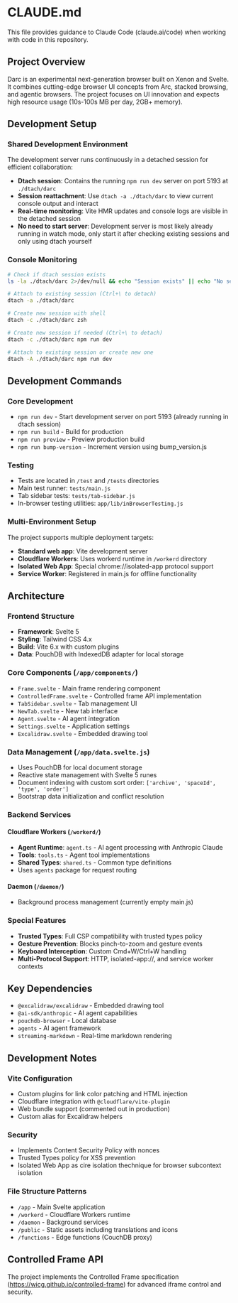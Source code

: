 # CLAUDE.md

This file provides guidance to Claude Code (claude.ai/code) when working with code in this repository.

## Project Overview
Darc is an experimental next-generation browser built on Xenon and Svelte. It combines cutting-edge browser UI concepts from Arc, stacked browsing, and agentic browsers. The project focuses on UI innovation and expects high resource usage (10s-100s MB per day, 2GB+ memory).

## Development Setup

### Shared Development Environment
The development server runs continuously in a detached session for efficient collaboration:
- **Dtach session**: Contains the running `npm run dev` server on port 5193 at `./dtach/darc`
- **Session reattachment**: Use `dtach -a ./dtach/darc` to view current console output and interact
- **Real-time monitoring**: Vite HMR updates and console logs are visible in the detached session
- **No need to start server**: Development server is most likely already running in watch mode, only start it after checking existing sessions and only using dtach yourself


### Console Monitoring
```bash
# Check if dtach session exists
ls -la ./dtach/darc 2>/dev/null && echo "Session exists" || echo "No session found"

# Attach to existing session (Ctrl+\ to detach)
dtach -a ./dtach/darc

# Create new session with shell
dtach -c ./dtach/darc zsh

# Create new session if needed (Ctrl+\ to detach)
dtach -c ./dtach/darc npm run dev

# Attach to existing session or create new one
dtach -A ./dtach/darc npm run dev
```

## Development Commands

### Core Development
- `npm run dev` - Start development server on port 5193 (already running in dtach session)
- `npm run build` - Build for production 
- `npm run preview` - Preview production build
- `npm run bump-version` - Increment version using bump_version.js

### Testing
- Tests are located in `/test` and `/tests` directories
- Main test runner: `tests/main.js`
- Tab sidebar tests: `tests/tab-sidebar.js`
- In-browser testing utilities: `app/lib/inBrowserTesting.js`

### Multi-Environment Setup
The project supports multiple deployment targets:
- **Standard web app**: Vite development server
- **Cloudflare Workers**: Uses workerd runtime in `/workerd` directory
- **Isolated Web App**: Special chrome://isolated-app protocol support
- **Service Worker**: Registered in main.js for offline functionality

## Architecture

### Frontend Structure
- **Framework**: Svelte 5
- **Styling**: Tailwind CSS 4.x
- **Build**: Vite 6.x with custom plugins
- **Data**: PouchDB with IndexedDB adapter for local storage

### Core Components (`/app/components/`)
- `Frame.svelte` - Main frame rendering component
- `ControlledFrame.svelte` - Controlled frame API implementation
- `TabSidebar.svelte` - Tab management UI
- `NewTab.svelte` - New tab interface
- `Agent.svelte` - AI agent integration
- `Settings.svelte` - Application settings
- `Excalidraw.svelte` - Embedded drawing tool

### Data Management (`/app/data.svelte.js`)
- Uses PouchDB for local document storage
- Reactive state management with Svelte 5 runes
- Document indexing with custom sort order: `['archive', 'spaceId', 'type', 'order']`
- Bootstrap data initialization and conflict resolution

### Backend Services

#### Cloudflare Workers (`/workerd/`)
- **Agent Runtime**: `agent.ts` - AI agent processing with Anthropic Claude
- **Tools**: `tools.ts` - Agent tool implementations
- **Shared Types**: `shared.ts` - Common type definitions
- Uses `agents` package for request routing

#### Daemon (`/daemon/`)
- Background process management (currently empty main.js)

### Special Features
- **Trusted Types**: Full CSP compatibility with trusted types policy
- **Gesture Prevention**: Blocks pinch-to-zoom and gesture events
- **Keyboard Interception**: Custom Cmd+W/Ctrl+W handling
- **Multi-Protocol Support**: HTTP, isolated-app://, and service worker contexts

## Key Dependencies
- `@excalidraw/excalidraw` - Embedded drawing tool
- `@ai-sdk/anthropic` - AI agent capabilities
- `pouchdb-browser` - Local database
- `agents` - AI agent framework
- `streaming-markdown` - Real-time markdown rendering

## Development Notes

### Vite Configuration
- Custom plugins for link color patching and HTML injection
- Cloudflare integration with `@cloudflare/vite-plugin`
- Web bundle support (commented out in production)
- Custom alias for Excalidraw helpers

### Security
- Implements Content Security Policy with nonces
- Trusted Types policy for XSS prevention
- Isolated Web App as cire isolation thechnique for browser subcontext isolation

### File Structure Patterns
- `/app` - Main Svelte application
- `/workerd` - Cloudflare Workers runtime
- `/daemon` - Background services
- `/public` - Static assets including translations and icons
- `/functions` - Edge functions (CouchDB proxy)

## Controlled Frame API
The project implements the Controlled Frame specification (https://wicg.github.io/controlled-frame) for advanced iframe control and security.